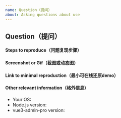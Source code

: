 ```yaml
---
name: Question（提问）
about: Asking questions about use
---
```


## Question（提问）

<!--
    提问之前，请确定你已经过自己的努力，尝试解决过这个问题。
    若是代码相关问题，请不要只截图，请提供在线 demo，以便节约彼此的时间。

    Before asking a question, please make sure that you have tried your best to solve this problem.
    If it's a code-related issue, please don't just take screenshots. Please provide an online demo to save each other's time.
-->

#### Steps to reproduce（问题复现步骤）
<!--
1. [xxx]
2. [xxx]
3. [xxxx]
-->

#### Screenshot or Gif（截图或动态图）


#### Link to minimal reproduction（最小可在线还原demo）

<!--
Please only use Codepen, JSFiddle, CodeSandbox or a github repo
-->

#### Other relevant information（格外信息）
- Your OS:
- Node.js version:
- vue3-admin-pro version:
